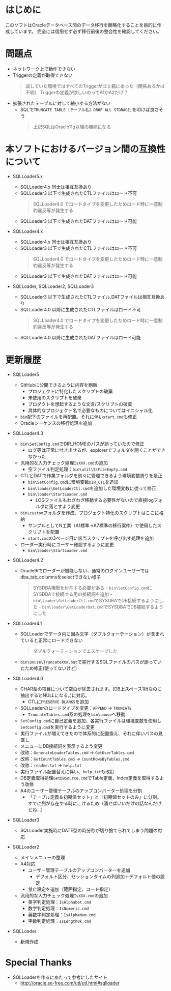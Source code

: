 # はじめに
このソフトはOracleデータベース間のデータ移行を簡略化することを目的に作成しています。
完全には信用せず必ず移行前後の整合性を確認してください。


# 問題点
- ネットワーク上で動作できない
- Triggerの定義が取得できない
	> 試していた環境ではすべてのTriggerがゴミ箱にあった（関係あるかは不明）
	> Triggerの定義が欲しいのってA1かA2だけ？
- 拡張されたテーブルに対して縮小する方法がない
	- SQLで`TRUNCATE TABLE [テーブル名] DROP ALL STORAGE;`を叩けば良さそう
		> 上記SQLはOracle11g以降の機能になる

# 本ソフトにおけるバージョン間の互換性について
* SQLLoader5.x
	- SQLLoader4.x 同士は相互互換あり
	- SQLLoader3 以下で生成されたCTLファイルはロード不可
		> SQLLoader4.0 でロードタイプを変更したためロード時に一意制約違反等が発生する
	- SQLLoader3 以下で生成されたDATファイルはロード可能

* SQLLoader4.x
	- SQLLoader4.x 同士は相互互換あり
	- SQLLoader3 以下で生成されたCTLファイルはロード不可
		> SQLLoader4.0 でロードタイプを変更したためロード時に一意制約違反等が発生する
	- SQLLoader3 以下で生成されたDATファイルはロード可能
	
* SQLLoader, SQLLoader2, SQLLoader3
	- SQLLoader3 以下で生成されたCTLファイル,DATファイルは相互互換あり
	- SQLLoader4.0 以降に生成されたCTLファイルはロード不可
		> SQLLoader4.0 でロードタイプを変更したためロード時に一意制約違反等が発生する
	- SQLLoader4.0 以降に生成されたDATファイルはロード可能

# 更新履歴
* SQLLoader5
	- GitHubに公開できるように内容を刷新
		- プロジェクトに特化したスクリプトの破棄
		- 未使用のスクリプトを破棄
		- プロダクトを想起するような文言/スクリプトの破棄
		- 具体的なプロジェクト名で必要なものについてはイニシャル化
	- `bin`配下のファイルを再配置。それに伴い`start.cmd`も修正
	- Oracleシーケンスの移行処理を追加
		
* SQLLoader4.3
	- `bin\SetConfig.cmd`でDIR_HOMEのパスが誤っていたので修正
		- ログ等は正常に吐き出せるが、explorerでフォルダを開くことができなかった
	- 汎用的な入力チェック処理`IsXXX.cmd`の追加
		- 空ファイル判定処理：`bin\util\IsFileEmpty.cmd`
	- CTLとDATで作業フォルダを別々に管理できるよう環境変数周りを是正
		- `bin\SetConfig.cmd`に環境変数`DIR_CTL`を追加
		- `bin\loader\GetLoaderCtl.cmd`を追加した環境変数に従って修正
		- `bin\loader\StartLoader.cmd`
			- LOGファイルもわざわざ移動する必要性がないので直接logフォルダに落とすよう変更
	- `bin\custom`フォルダを作成、プロジェクト特化のスクリプトはここに格納
		- サンプルとしてN工業（A1標準→A7標準の移行案件）で使用したスクリプトを配置
		- `start.cmd`の3ページ目に該当スクリプトを呼び出す処理を追加
	- ローダー実行時にユーザー確認するように変更
		- `bin\loader\StartLoader.cmd`

* SQLLoader4.2
	- Oracle9iでローダーが機能しない、通常のログインユーザーではdba_tab_columnsをselectできない様子
		> SYSDBA権限を付与する必要がある
			- `bin\SetConfig.cmd`にSYSDBAで接続する用の接続詞を追加
			- `bin\loader\GetLoaderCtl.cmd`でSYSDBAでDB接続するようにした
			- `bin\loader\GetLoaderDat.cmd`でSYSDBAでDB接続するようにした

* SQLLoader4.1
	- SQLLoaderでデータ内に囲み文字（ダブルクォーテーション）が含まれていると正常にロードできない
		> ダブルクォーテーションでエスケープした
	- `bin\unuse\TruncateXXX.bat`で実行するSQLファイルのパスが誤っていたため修正(使ってないけど)

* SQLLoader4.0
	- CHAR型の項目について空白が除去されます。(DB上スペース1桁なのに抽出するとNULLになる。)に対応。
		- CTLに`PRESERVE BLANKS`を追加
	- SQLLoaderのロードタイプを変更：`APPEND` -> `TRUNCATE`
		- `TruncateTables.cmd`系の処理を`bin\unuse`へ移動
	- `SetConfig.cmd`に自己定義を追加、各実行ファイルは環境変数を使用し`SetConfig.cmd`を実行するように変更
	- 実行ファイルが増えてきたので体系的に配置換え、それに伴いパスの見直し
	- メニューにDB接続詞を表示するよう変更
	- 改称：`GenerateLoaderTables.cmd` -> `GetUserTables.cmd`
	- 改称：`GetCountTables.cmd` -> `CountRowsByTables.cmd`
	- 改称：`readme.txt` -> `help.txt`
	- 実行ファイル配置替えに伴い、`help.txt`も改訂
	- DB定義取得処理`GetDBSource.cmd`でTable定義、Index定義を取得するよう改修
	- A4のユーザー管理テーブルのアップコンバーター処理を分割
		- 「テーブル定義＆初期値セット」と「初期値セットのみ」に分割。すでに列が存在する時にこけるため（消せばいいだけの話なんだけどね…）

* SQLLoader3
	- SQLLoader実施時にDATE型の時分秒が切り捨てられてしまう問題の対応

* SQLLoader2
	- メインメニューの整理
	- A4対応
		- ユーザー管理テーブルのアップコンバーターを追加
			- デフォルト区分、セッションタイムの列追加＋デフォルト値の設定
		- 禁止設定を追加（範囲指定、コード指定）
	- 汎用的な入力チェック処理`IsXXX.cmd`の追加
		- 英字判定処理：`IsAlphabet.cmd`
		- 数字判定処理：`IsNumeric.cmd`
		- 英数字判定処理：`IsAlphaNum.cmd`
		- 字数判定処理：`IsLengthOk.cmd`

* SQLLoader
	- 新規作成

# Special Thanks
- SQLLoaderを作るにあたって参考にしたサイト
	- http://oracle.se-free.com/utl/utl.html#sqlloader
